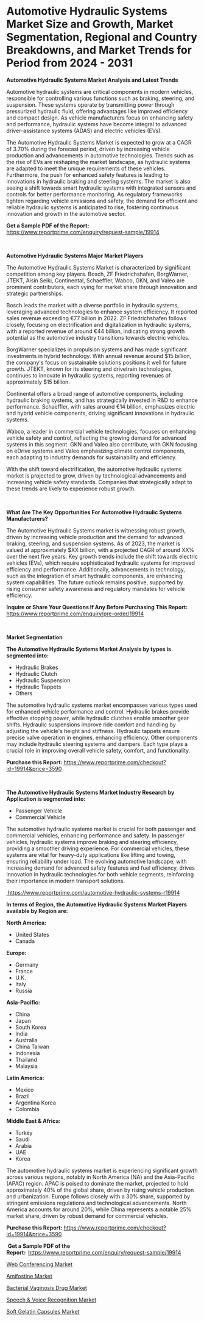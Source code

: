 <p><h1>Automotive Hydraulic Systems Market Size and Growth, Market Segmentation, Regional and Country Breakdowns, and Market Trends for Period from 2024 -  2031</h1></p><p><strong>Automotive Hydraulic Systems Market Analysis and Latest Trends</strong></p>
<p><p>Automotive hydraulic systems are critical components in modern vehicles, responsible for controlling various functions such as braking, steering, and suspension. These systems operate by transmitting power through pressurized hydraulic fluid, offering advantages like improved efficiency and compact design. As vehicle manufacturers focus on enhancing safety and performance, hydraulic systems have become integral to advanced driver-assistance systems (ADAS) and electric vehicles (EVs).</p><p>The Automotive Hydraulic Systems Market is expected to grow at a CAGR of 3.70% during the forecast period, driven by increasing vehicle production and advancements in automotive technologies. Trends such as the rise of EVs are reshaping the market landscape, as hydraulic systems are adapted to meet the unique requirements of these vehicles. Furthermore, the push for enhanced safety features is leading to innovations in hydraulic braking and steering systems. The market is also seeing a shift towards smart hydraulic systems with integrated sensors and controls for better performance monitoring. As regulatory frameworks tighten regarding vehicle emissions and safety, the demand for efficient and reliable hydraulic systems is anticipated to rise, fostering continuous innovation and growth in the automotive sector.</p></p>
<p><strong>Get a Sample PDF of the Report:&nbsp;</strong> <a href="https://www.reportprime.com/enquiry/request-sample/19914?utm_campaign=114&utm_medium=2&utm_source=Github&utm_content=ia&utm_term=23112024&utm_id=automotive-hydraulic-systems">https://www.reportprime.com/enquiry/request-sample/19914</a></p>
<p>&nbsp;</p>
<p><strong>Automotive Hydraulic Systems Major Market Players</strong></p>
<p><p>The Automotive Hydraulic Systems Market is characterized by significant competition among key players. Bosch, ZF Friedrichshafen, BorgWarner, JTEKT, Aisin Seiki, Continental, Schaeffler, Wabco, GKN, and Valeo are prominent contributors, each vying for market share through innovation and strategic partnerships.</p><p>Bosch leads the market with a diverse portfolio in hydraulic systems, leveraging advanced technologies to enhance system efficiency. It reported sales revenue exceeding €77 billion in 2022. ZF Friedrichshafen follows closely, focusing on electrification and digitalization in hydraulic systems, with a reported revenue of around €44 billion, indicating strong growth potential as the automotive industry transitions towards electric vehicles.</p><p>BorgWarner specializes in propulsion systems and has made significant investments in hybrid technology. With annual revenue around $15 billion, the company's focus on sustainable solutions positions it well for future growth. JTEKT, known for its steering and drivetrain technologies, continues to innovate in hydraulic systems, reporting revenues of approximately $15 billion.</p><p>Continental offers a broad range of automotive components, including hydraulic braking systems, and has strategically invested in R&D to enhance performance. Schaeffler, with sales around €14 billion, emphasizes electric and hybrid vehicle components, driving significant innovations in hydraulic systems.</p><p>Wabco, a leader in commercial vehicle technologies, focuses on enhancing vehicle safety and control, reflecting the growing demand for advanced systems in this segment. GKN and Valeo also contribute, with GKN focusing on eDrive systems and Valeo emphasizing climate control components, each adapting to industry demands for sustainability and efficiency.</p><p>With the shift toward electrification, the automotive hydraulic systems market is projected to grow, driven by technological advancements and increasing vehicle safety standards. Companies that strategically adapt to these trends are likely to experience robust growth.</p></p>
<p>&nbsp;</p>
<p><strong>What Are The Key Opportunities For Automotive Hydraulic Systems Manufacturers?</strong></p>
<p><p>The Automotive Hydraulic Systems market is witnessing robust growth, driven by increasing vehicle production and the demand for advanced braking, steering, and suspension systems. As of 2023, the market is valued at approximately $XX billion, with a projected CAGR of around XX% over the next five years. Key growth trends include the shift towards electric vehicles (EVs), which require sophisticated hydraulic systems for improved efficiency and performance. Additionally, advancements in technology, such as the integration of smart hydraulic components, are enhancing system capabilities. The future outlook remains positive, supported by rising consumer safety awareness and regulatory mandates for vehicle efficiency.</p></p>
<p><strong>Inquire or Share Your Questions If Any Before Purchasing This Report:</strong> <a href="https://www.reportprime.com/enquiry/pre-order/19914?utm_campaign=114&utm_medium=2&utm_source=Github&utm_content=ia&utm_term=23112024&utm_id=automotive-hydraulic-systems">https://www.reportprime.com/enquiry/pre-order/19914</a></p>
<p>&nbsp;</p>
<p><strong>Market Segmentation</strong></p>
<p><strong>The Automotive Hydraulic Systems Market Analysis by types is segmented into:</strong></p>
<p><ul><li>Hydraulic Brakes</li><li>Hydraulic Clutch</li><li>Hydraulic Suspension</li><li>Hydraulic Tappets</li><li>Others</li></ul></p>
<p><p>The automotive hydraulic systems market encompasses various types used for enhanced vehicle performance and control. Hydraulic brakes provide effective stopping power, while hydraulic clutches enable smoother gear shifts. Hydraulic suspensions improve ride comfort and handling by adjusting the vehicle's height and stiffness. Hydraulic tappets ensure precise valve operation in engines, enhancing efficiency. Other components may include hydraulic steering systems and dampers. Each type plays a crucial role in improving overall vehicle safety, comfort, and functionality.</p></p>
<p><strong>Purchase this Report:&nbsp;</strong><a href="https://www.reportprime.com/checkout?id=19914&price=3590&utm_campaign=114&utm_medium=2&utm_source=Github&utm_content=ia&utm_term=23112024&utm_id=automotive-hydraulic-systems">https://www.reportprime.com/checkout?id=19914&price=3590</a></p>
<p>&nbsp;</p>
<p><strong>The Automotive Hydraulic Systems Market Industry Research by Application is segmented into:</strong></p>
<p><ul><li>Passenger Vehicle</li><li>Commercial Vehicle</li></ul></p>
<p><p>The automotive hydraulic systems market is crucial for both passenger and commercial vehicles, enhancing performance and safety. In passenger vehicles, hydraulic systems improve braking and steering efficiency, providing a smoother driving experience. For commercial vehicles, these systems are vital for heavy-duty applications like lifting and towing, ensuring reliability under load. The evolving automotive landscape, with increasing demand for advanced safety features and fuel efficiency, drives innovation in hydraulic technologies for both vehicle segments, reinforcing their importance in modern transport solutions.</p></p>
<p><a href="https://www.reportprime.com/automotive-hydraulic-systems-r19914?utm_campaign=114&utm_medium=2&utm_source=Github&utm_content=ia&utm_term=23112024&utm_id=automotive-hydraulic-systems">&nbsp;https://www.reportprime.com/automotive-hydraulic-systems-r19914</a></p>
<p><strong>In terms of Region, the Automotive Hydraulic Systems Market Players available by Region are:</strong></p>
<p>
    <p> <strong> North America: </strong>
        <ul>
            <li>United States</li>
            <li>Canada</li>
        </ul>
        </p> 
    <p> <strong> Europe: </strong>
        <ul>
            <li>Germany</li>
            <li>France</li>
            <li>U.K.</li>
            <li>Italy</li>
            <li>Russia</li>
        </ul>
        </p> 
    <p> <strong> Asia-Pacific: </strong>
        <ul>
            <li>China</li>
            <li>Japan</li>
            <li>South Korea</li>
            <li>India</li>
            <li>Australia</li>
            <li>China Taiwan</li>
            <li>Indonesia</li>
            <li>Thailand</li>
            <li>Malaysia</li>
        </ul>
        </p> 
    <p> <strong> Latin America: </strong>
        <ul>
            <li>Mexico</li>
            <li>Brazil</li>
            <li>Argentina Korea</li>
            <li>Colombia</li>
        </ul>
        </p> 
    <p> <strong> Middle East & Africa: </strong>
        <ul>
            <li>Turkey</li>
            <li>Saudi</li>
            <li>Arabia</li>
            <li>UAE</li>
            <li>Korea</li>
        </ul>
    </p>
    </p>
<p><p>The automotive hydraulic systems market is experiencing significant growth across various regions, notably in North America (NA) and the Asia-Pacific (APAC) region. APAC is poised to dominate the market, projected to hold approximately 40% of the global share, driven by rising vehicle production and urbanization. Europe follows closely with a 30% share, supported by stringent emissions regulations and technological advancements. North America accounts for around 20%, while China represents a notable 25% market share, driven by robust demand for commercial vehicles.</p></p>
<p><strong>Purchase this Report: </strong><a href="https://www.reportprime.com/checkout?id=19914&price=3590&utm_campaign=114&utm_medium=2&utm_source=Github&utm_content=ia&utm_term=23112024&utm_id=automotive-hydraulic-systems">https://www.reportprime.com/checkout?id=19914&price=3590</a></p>
<p>&nbsp;<strong>Get a Sample PDF of the Report:&nbsp;&nbsp;</strong><a href="https://www.reportprime.com/enquiry/request-sample/19914?utm_campaign=114&utm_medium=2&utm_source=Github&utm_content=ia&utm_term=23112024&utm_id=automotive-hydraulic-systems">https://www.reportprime.com/enquiry/request-sample/19914</a></p>
<p><strong></strong></p>
<p><p><a href="https://issuu.com/reportprime-2/docs/web-conferencing-market-size-2030.p_4bbbe6aab3904e?utm_campaign=114&utm_medium=2&utm_source=Github&utm_content=ia&utm_term=23112024&utm_id=automotive-hydraulic-systems">Web Conferencing Market</a></p><p><a href="https://www.linkedin.com/pulse/amifostine-market-size-forecasted-112-cagr-from-2024-2031-focusing-nqxvf?utm_campaign=114&utm_medium=2&utm_source=Github&utm_content=ia&utm_term=23112024&utm_id=automotive-hydraulic-systems">Amifostine Market</a></p><p><a href="https://www.linkedin.com/pulse/estimating-size-growth-potential-bacterial-vaginosis-drug-market-cnytf?utm_campaign=114&utm_medium=2&utm_source=Github&utm_content=ia&utm_term=23112024&utm_id=automotive-hydraulic-systems">Bacterial Vaginosis Drug Market</a></p><p><a href="https://issuu.com/reportprime-2/docs/speech-voice-recognition-market-siz_d3e4cb86d3f869?utm_campaign=114&utm_medium=2&utm_source=Github&utm_content=ia&utm_term=23112024&utm_id=automotive-hydraulic-systems">Speech & Voice Recognition Market</a></p><p><a href="https://www.linkedin.com/pulse/market-size-trends-soft-gelatin-capsules-142-cagr-expected-from-8otaf?utm_campaign=114&utm_medium=2&utm_source=Github&utm_content=ia&utm_term=23112024&utm_id=automotive-hydraulic-systems">Soft Gelatin Capsules Market</a></p></p>